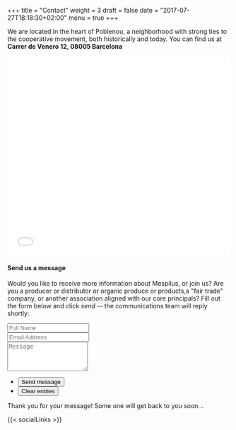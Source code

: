 +++
title = "Contact"
weight = 3
draft = false
date = "2017-07-27T18:18:30+02:00"
menu = true
+++

We are located in the heart of Poblenou, a neighborhood with strong ties to the cooperative movement, both historically and today.
You can find us at<br />
**Carrer de Venero 12, 08005 Barcelona**

<iframe class="map_embed" title="Cooperativa Mespilus" src="//maps.google.com/?ll=41.403062%2C2.202957&amp;spn=0.011492%2C0.022273&amp;ie=UTF8&amp;z=15&amp;t=roadmap&amp;sll=41.403062%2C2.202957&amp;sspn=0.011492%2C0.022273&amp;q=Carrer%20de%20Venero%2C%2012%2008005%20Barcelona%2C%20Espanya%20(Cooperativa%20Mespilus)&amp;output=embed" width="100%" height="450" frameborder="0" scrolling="no"></iframe><br />

#### Send us a message

Would you like to receive more information about Mespilus, or join us? Are you a producer or distributor or organic produce or products,a "fair trade" company, or another association aligned with our core principals? Fill out the form below and click *send* -- the communications team will reply shortly:  

<form id="contactform" method="post" action="https://formspree.io/markschultz@thewaywest.com">
	<div class="field half first">
		<input type="text" name="name" id="name" placeholder="Full Name"/>
	</div>
	<div class="field half">
		<input type="email" id="email" name="email" placeholder="Email Address">
	</div>
	<div class="field">
		<textarea name="message" id="message" rows="4" placeholder="Message"></textarea>
	</div>
	<ul class="actions">
		<li><input type="submit" value="Send message" class="special" /></li>
		<li><input type="reset" value="Clear entries" /></li>
	</ul>
	<input type="hidden" name="_next" value="?sent#formspree" />
	<input type="hidden" name="_subject" value="Missatge del web" />
	<input type="text" name="_gotcha" style="display:none" />
</form>
<span id="contactformsent">Thank you for your message! Some one will get back to you soon...</span>

<script>
$(document).ready(function($) { 
    $(function(){
        if (window.location.search == "?sent") {
        	$('#contactform').hide();
        	$('#contactformsent').show();
        } else {
        	$('#contactformsent').hide();
        }
    });
});
</script>

{{< socialLinks >}}